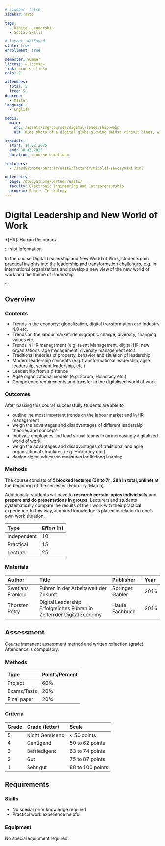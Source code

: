 ```yaml
---
# sidebar: false
sidebar: auto

tags:
  - Digital Leadership
  - Social Skills

# layout: NotFound
state: true
enrollment: true

semester: Summer
license: =license=
link: =course link=
ects: 2

attendees:
  total: 5
  free: 5
degrees:
  - Master
language:
  - English

media:
  main:
    src: /assets/img/courses/digital-leadership.webp
    alt: Wide photo of a digital globe glowing amidst circuit lines, with silhouettes of diverse professionals collaborating around it, emphasizing the concept of global digital leadership.

schedule:
  start: 10.02.2025
  end: 30.03.2025
  duration: =course duration=

lecturers:
  - /studyathome/partner/uastw/lecturer/nicolai-sawczynski.html

university:
  page: /studyathome/partner/uastw/
  faculty: Electronic Engineering and Entrepreneurship
  program: Sports Technology
---
```


# Digital Leadership and New World of Work

<!-- prettier-ignore -->
*[HR]: Human Resources

::: slot information

In the course Digital Leadership and New World of Work, students gain practical insights into the leadership and transformation challenges, e.g. in international organizations and develop a new view of the new world of work and the theme of leadership.

:::

## Overview

### Contents

- Trends in the economy: globalization, digital transformation and Industry 4.0 etc.
- Trends on the labour market: demographic change, diversity, changing values etc.
- Trends in HR management (e.g. talent Management, digital HR, new organisations, age management, diversity management etc.)
- Traditional theories of property, behavior and situation of leadership
- Modern leadership concepts (e.g. transformational leadership, agile leadership, servant leadership, etc.)
- Leadership from a distance
- Agile organizational models (e.g. Scrum, Holacracy etc.)
- Competence requirements and transfer in the digitalised world of work

### Outcomes

After passing this course successfully students are able to

- outline the most important trends on the labour market and in HR management
- weigh the advantages and disadvantages of different leadership theories and concepts
- motivate employees and lead virtual teams in an increasingly digitalized world of work
- weigh the advantages and disadvantages of traditional and agile organizational structures (e.g. Holacracy etc.)
- design digital education measures for lifelong learning

### Methods

The course consists of **5 blocked lectures (3h to 7h, 28h in total, online)** at the beginning of the semester (February, March). 

Additionally, students will have to **research certain topics individually** and **prepare and do presentations in groups**.
Lecturers and students systematically compare the results of their work with their practical experience.
In this way, acquired knowledge is placed in relation to one’s own work situation.

| Type        | Effort \[h\] |
| :---------- | :----------- |
| Independent | 10           |
| Practical   | 15           |
| Lecture     | 25           |

### Materials

| Author           | Title                                                                  | Publisher       | Year |
| :--------------- | :--------------------------------------------------------------------- | :-------------- | :--- |
| Swetlana Franken | Führen in der Arbeitswelt der Zukunft                                  | Springer Gabler | 2016 |
| Thorsten Petry   | Digital Leadership. Erfolgreiches Führen in Zeiten der Digital Economy | Haufe Fachbuch  | 2016 |

## Assessment

Course immanent assessment method and written reflection (grade).
Attendance is compulsory.

### Methods

| Type          | Points/Percent |
| :------------ | :------------- |
| Project       | 60%            |
| Exams/Tests   | 20%            |
| Final paper   | 20%            |



### Criteria

| Grade | Grade (letter) | Scale            |
| :---- | :------------- | :--------------- |
| 5     | Nicht Genügend | < 50 points      |
| 4     | Genügend       | 50 to 62 points  |
| 3     | Befriedigend   | 63 to 74 points  |
| 2     | Gut            | 75 to 87 points  |
| 1     | Sehr gut       | 88 to 100 points |

## Requirements

### Skills

- No special prior knowledge required
- Practical work experience helpful

### Equipment

No special equipment required.
